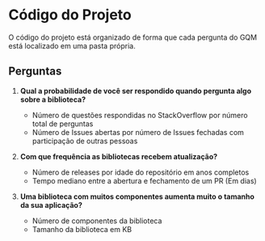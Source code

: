 # Código do Projeto

O código do projeto está organizado de forma que cada pergunta do GQM está localizado em uma pasta própria.

## Perguntas

1. **Qual a probabilidade de você ser respondido quando pergunta algo sobre a biblioteca?**

   - Número de questões respondidas no StackOverflow por número total de perguntas
   - Número de Issues abertas por número de Issues fechadas com participação de outras pessoas

2. **Com que frequência as bibliotecas recebem atualização?**

   - Número de releases por idade do repositório em anos completos
   - Tempo mediano entre a abertura e fechamento de um PR (Em dias)

3. **Uma biblioteca com muitos componentes aumenta muito o tamanho da sua aplicação?**

   - Número de componentes da biblioteca
   - Tamanho da biblioteca em KB
